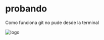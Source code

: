 # probando
Como funciona git
 no pude desde la terminal 

![logo](https://e00-us-marca.uecdn.es/claro/assets/multimedia/imagenes/2022/02/20/16453285188617.jpg)



